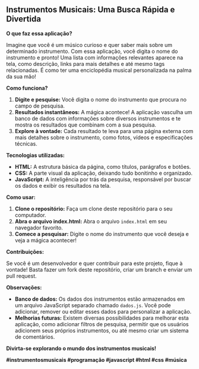 ## Instrumentos Musicais: Uma Busca Rápida e Divertida

**O que faz essa aplicação?**

Imagine que você é um músico curioso e quer saber mais sobre um determinado instrumento. Com essa aplicação, você digita o nome do instrumento e pronto! Uma lista com informações relevantes aparece na tela, como descrição, links para mais detalhes e até mesmo tags relacionadas. É como ter uma enciclopédia musical personalizada na palma da sua mão!

**Como funciona?**

1. **Digite e pesquise:** Você digita o nome do instrumento que procura no campo de pesquisa.
2. **Resultados instantâneos:** A mágica acontece! A aplicação vasculha um banco de dados com informações sobre diversos instrumentos e te mostra os resultados que combinam com a sua pesquisa.
3. **Explore à vontade:** Cada resultado te leva para uma página externa com mais detalhes sobre o instrumento, como fotos, vídeos e especificações técnicas.

**Tecnologias utilizadas:**

* **HTML:** A estrutura básica da página, como títulos, parágrafos e botões.
* **CSS:** A parte visual da aplicação, deixando tudo bonitinho e organizado.
* **JavaScript:** A inteligência por trás da pesquisa, responsável por buscar os dados e exibir os resultados na tela.

**Como usar:**

1. **Clone o repositório:** Faça um clone deste repositório para o seu computador.
2. **Abra o arquivo index.html:** Abra o arquivo `index.html` em seu navegador favorito.
3. **Comece a pesquisar:** Digite o nome do instrumento que você deseja e veja a mágica acontecer!

**Contribuições:**

Se você é um desenvolvedor e quer contribuir para este projeto, fique à vontade! Basta fazer um fork deste repositório, criar um branch e enviar um pull request.

**Observações:**

* **Banco de dados:** Os dados dos instrumentos estão armazenados em um arquivo JavaScript separado chamado `dados.js`. Você pode adicionar, remover ou editar esses dados para personalizar a aplicação.
* **Melhorias futuras:** Existem diversas possibilidades para melhorar esta aplicação, como adicionar filtros de pesquisa, permitir que os usuários adicionem seus próprios instrumentos, ou até mesmo criar um sistema de comentários.

**Divirta-se explorando o mundo dos instrumentos musicais!** 

**#instrumentosmusicais #programação #javascript #html #css #música**
